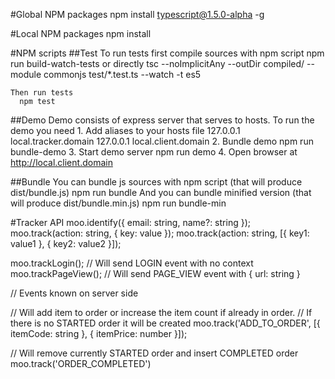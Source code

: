 #Global NPM packages
  npm install typescript@1.5.0-alpha -g

#Local NPM packages
  npm install

#NPM scripts
  ##Test
    To run tests first compile sources with npm script
      npm run build-watch-tests
    or directly
      tsc --noImplicitAny --outDir compiled/ --module commonjs test/*.test.ts --watch -t es5

    Then run tests
      npm test

  ##Demo
    Demo consists of express server that serves to hosts. To run the demo you need
    1. Add aliases to your hosts file
      127.0.0.1 local.tracker.domain
      127.0.0.1 local.client.domain
    2. Bundle demo
      npm run bundle-demo
    3. Start demo server
      npm run demo
    4. Open browser at http://local.client.domain

  ##Bundle
    You can bundle js sources with npm script (that will produce dist/bundle.js)
      npm run bundle
    And you can bundle minified version (that will produce dist/bundle.min.js)
      npm run bundle-min


#Tracker API
moo.identify({ email: string, name?: string });
moo.track(action: string, { key: value });
moo.track(action: string, [{ key1: value1 }, { key2: value2 }]);

moo.trackLogin(); // Will send LOGIN event with no context
moo.trackPageView(); // Will send PAGE_VIEW event with { url: string }

// Events known on server side

// Will add item to order or increase the item count if already in order.
// If there is no STARTED order it will be created
moo.track('ADD_TO_ORDER', [{ itemCode: string }, { itemPrice: number }]);

// Will remove currently STARTED order and insert COMPLETED order
moo.track('ORDER_COMPLETED')
